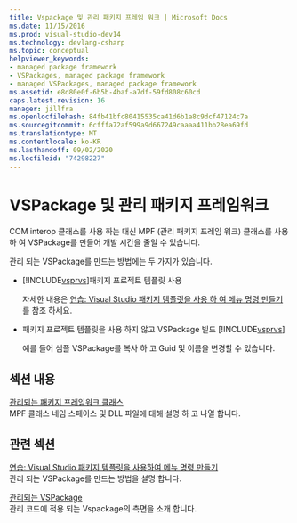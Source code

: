 ```yaml
---
title: Vspackage 및 관리 패키지 프레임 워크 | Microsoft Docs
ms.date: 11/15/2016
ms.prod: visual-studio-dev14
ms.technology: devlang-csharp
ms.topic: conceptual
helpviewer_keywords:
- managed package framework
- VSPackages, managed package framework
- managed VSPackages, managed package framework
ms.assetid: e8d80e0f-6b5b-4baf-a7df-59fd808c60cd
caps.latest.revision: 16
manager: jillfra
ms.openlocfilehash: 84fb41bfc80415535ca41d6b1a8c9dcf47124c7a
ms.sourcegitcommit: 6cfffa72af599a9d667249caaaa411bb28ea69fd
ms.translationtype: MT
ms.contentlocale: ko-KR
ms.lasthandoff: 09/02/2020
ms.locfileid: "74298227"
---
```

# <a name="vspackages-and-the-managed-package-framework"></a>VSPackage 및 관리 패키지 프레임워크
COM interop 클래스를 사용 하는 대신 MPF (관리 패키지 프레임 워크) 클래스를 사용 하 여 VSPackage를 만들어 개발 시간을 줄일 수 있습니다.  
  
 관리 되는 VSPackage를 만드는 방법에는 두 가지가 있습니다.  
  
- [!INCLUDE[vsprvs](../includes/vsprvs-md.md)]패키지 프로젝트 템플릿 사용  
  
     자세한 내용은 [연습: Visual Studio 패키지 템플릿을 사용 하 여 메뉴 명령 만들기](https://msdn.microsoft.com/library/1985fa7d-aad4-4866-b356-a125b6a246de)를 참조 하세요.  
  
- 패키지 프로젝트 템플릿을 사용 하지 않고 VSPackage 빌드 [!INCLUDE[vsprvs](../includes/vsprvs-md.md)]  
  
     예를 들어 샘플 VSPackage를 복사 하 고 Guid 및 이름을 변경할 수 있습니다. 
  
## <a name="in-this-section"></a>섹션 내용  
 [관리되는 패키지 프레임워크 클래스](../misc/managed-package-framework-classes.md)  
 MPF 클래스 네임 스페이스 및 DLL 파일에 대해 설명 하 고 나열 합니다.  
  
## <a name="related-sections"></a>관련 섹션  
 [연습: Visual Studio 패키지 템플릿을 사용하여 메뉴 명령 만들기](https://msdn.microsoft.com/library/1985fa7d-aad4-4866-b356-a125b6a246de)  
 관리 되는 VSPackage를 만드는 방법을 설명 합니다.  
  
 [관리되는 VSPackage](../misc/managed-vspackages.md)  
 관리 코드에 적용 되는 Vspackage의 측면을 소개 합니다.